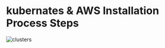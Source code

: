 # kubernates & AWS Installation Process Steps


![clusters](https://user-images.githubusercontent.com/42566418/62408502-bcbbae00-b5e7-11e9-828a-d044e79c6eff.png)


